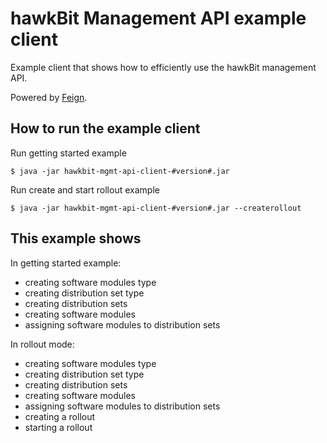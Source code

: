 # hawkBit Management API example client

Example client that shows how to efficiently use the hawkBit management API.

Powered by [Feign](https://github.com/Netflix/feign).

## How to run the example client

Run getting started example



    $ java -jar hawkbit-mgmt-api-client-#version#.jar


Run create and start rollout example


    $ java -jar hawkbit-mgmt-api-client-#version#.jar --createrollout


## This example shows

In getting started example:
* creating software modules type
* creating distribution set type
* creating distribution sets
* creating software modules
* assigning software modules to distribution sets

In rollout mode:
* creating software modules type
* creating distribution set type
* creating distribution sets
* creating software modules
* assigning software modules to distribution sets
* creating a rollout
* starting a rollout
